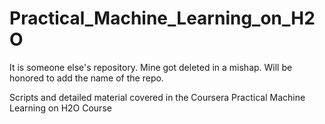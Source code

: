 # Practical_Machine_Learning_on_H2O

It is someone else's repository. Mine got deleted in a mishap. Will be honored to add the name of the repo.

Scripts and detailed material covered in the Coursera Practical Machine Learning on H2O Course
